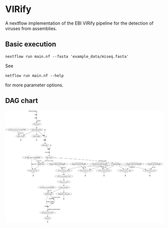 # VIRify

A nextflow implementation of the EBI VIRify pipeline for the detection of viruses from assemblies.

## Basic execution

````
nextflow run main.nf --fasta 'example_data/miseq.fasta'
````

See 

````
netflow run main.nf --help
````

for more parameter options. 


## DAG chart

![DAG chart](figures/chart.png)



[1]: https://www.biorxiv.org/content/10.1101/619684v1
[2]: https://www.ebi.ac.uk/ena/browser/view/PRJNA529454